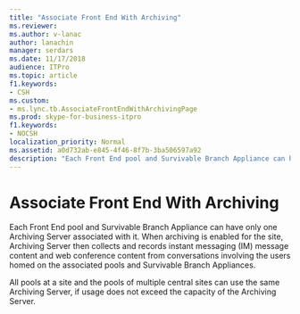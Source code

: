 ```yaml
---
title: "Associate Front End With Archiving"
ms.reviewer: 
ms.author: v-lanac
author: lanachin
manager: serdars
ms.date: 11/17/2018
audience: ITPro
ms.topic: article
f1.keywords:
- CSH
ms.custom:
- ms.lync.tb.AssociateFrontEndWithArchivingPage
ms.prod: skype-for-business-itpro
f1.keywords:
- NOCSH
localization_priority: Normal
ms.assetid: a0d732ab-e845-4f46-8f7b-3ba506597a92
description: "Each Front End pool and Survivable Branch Appliance can have only one Archiving Server associated with it. When archiving is enabled for the site, Archiving Server then collects and records instant messaging (IM) message content and web conference content from conversations involving the users homed on the associated pools and Survivable Branch Appliances."
---
```


# Associate Front End With Archiving
 
Each Front End pool and Survivable Branch Appliance can have only one Archiving Server associated with it. When archiving is enabled for the site, Archiving Server then collects and records instant messaging (IM) message content and web conference content from conversations involving the users homed on the associated pools and Survivable Branch Appliances. 
  
All pools at a site and the pools of multiple central sites can use the same Archiving Server, if usage does not exceed the capacity of the Archiving Server. 
  

